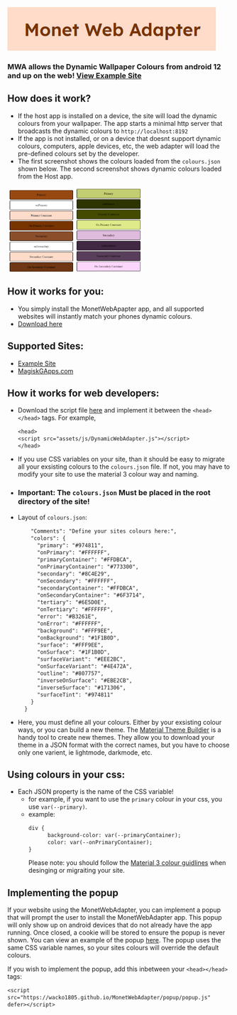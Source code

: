 ![MWALogo](https://raw.githubusercontent.com/wacko1805/MonetWebAdapter/refs/heads/main/assets/images/MWA%20logo.png)
### MWA allows the Dynamic Wallpaper Colours from android 12 and up on the web! [View Example Site](https://wacko1805.github.io/MonetWebAdapter/)

## How does it work?
- If the host app is installed on a device, the site will load the dynamic colours from your wallpaper. The app starts a minimal http server that broadcasts the dynamic colours to ``` http://localhost:8192 ```
- If the app is not installed, or on a device that doesnt support dynamic colours, computers, apple devices, etc, the web adapter will load the pre-defined colours set by the developer.
- The first screenshot shows the colours loaded from the ```colours.json``` shown below. The second screenshot shows dynamic colours loaded from the Host app.
  
<img src="https://github.com/wacko1805/MonetWebAdapter/blob/main/assets/images/local.png?raw=true" width="30%" alt="local"><img src="https://github.com/wacko1805/MonetWebAdapter/blob/main/assets/images/connected.png?raw=true" width="30%" alt="connected">

  
## How it works for you:
- You simply install the MonetWebApapter app, and all supported websites will instantly match your phones dynamic colours.
- [Download here](https://github.com/wacko1805/MonetWebHost/releases)

## Supported Sites:
- [Example Site](https://wacko1805.github.io/MonetWebAdapter/)
- [MagiskGApps.com](https://magiskgapps.com)

## How it works for web developers:
- Download the script file [here](https://github.com/wacko1805/MonetWebAdapter/DynamicWebAdapter.js) and implement it between the ``` <head> </head> ``` tags. For example,
  ```
  <head>
  <script src="assets/js/DynamicWebAdapter.js"></script>
  </head>
  ```
- If you use CSS variables on your site, than it should be easy to migrate all your exsisting colours to the ``` colours.json ``` file. If not, you may have to modify your site to use the material 3 colour way and naming.
- ### Important: The ``` colours.json ``` Must be placed in the root directory of the site!
- Layout of ``` colours.json ```:

  ```{
      "Comments": "Define your sites colours here:",
      "colors": {
        "primary": "#974811",
        "onPrimary": "#FFFFFF",
        "primaryContainer": "#FFDBCA",
        "onPrimaryContainer": "#773300",
        "secondary": "#8C4E29",
        "onSecondary": "#FFFFFF",
        "secondaryContainer": "#FFDBCA",
        "onSecondaryContainer": "#6F3714",
        "tertiary": "#6E5D0E",
        "onTertiary": "#FFFFFF",
        "error": "#B3261E",
        "onError": "#FFFFFF",
        "background": "#FFF9EE",
        "onBackground": "#1F1B0D",
        "surface": "#FFF9EE",
        "onSurface": "#1F1B0D",
        "surfaceVariant": "#EEE2BC",
        "onSurfaceVariant": "#4E472A",
        "outline": "#807757",
        "inverseOnSurface": "#EBE2CB",
        "inverseSurface": "#171306",
        "surfaceTint": "#974811"
      }
    }
  ```
- Here, you must define all your colours. Either by your exsisting colour ways, or you can build a new theme. The [Material Theme Buildier](https://material-foundation.github.io/material-theme-builder/) is a handy tool to create new themes. They allow you to download your theme in a JSON format with the correct names, but you have to choose only one varient, ie lightmode, darkmode, etc.

## Using colours in your css:
- Each JSON property is the name of the CSS variable!
  - for example, if you want to use the  ```primary``` colour in your   css, you use ```var(--primary)```.
  - example:
    ```
    div {
          background-color: var(--primaryContainer);
          color: var(--onPrimaryContainer);
    }
    ```
    Please note: you should follow the [Material 3 colour guidlines](https://m3.material.io/styles/color/system/overview) when desinging or migraiting your site.

## Implementing the popup
  If your website using the MonetWebAdapter, you can implement a popup that will prompt the user to install the MonetWebAdapter app. This popup will only show up on android devices that do not already have the app running. Once closed, a cookie will be stored to ensure the popup is never shown. You can view an example of the popup [here](https://wacko1805.github.io/MonetWebAdapter/popup-test.html). The popup uses the same CSS variable names, so your sites colours will override the default colours. 

  If you wish to implement the popup, add this inbetween your ```<head></head>``` tags:
  ```
  <script src="https://wacko1805.github.io/MonetWebAdapter/popup/popup.js" defer></script>
  ```

  



